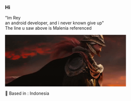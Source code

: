 ### Hi

"Im Rey <br>
an android developer, and i never known give up" <br>
The line u saw above is Malenia referenced

<img align="center" alt="Coding" width="400" src="malenia.gif"> <br>

:house_with_garden:	Based in : Indonesia

<!--
**tarnishedrey/tarnishedrey** is a ✨ _special_ ✨ repository because its `README.md` (this file) appears on your GitHub profile.

Here are some ideas to get you started:

- 🔭 I’m currently working on ...
- 🌱 I’m currently learning ...
- 👯 I’m looking to collaborate on ...
- 🤔 I’m looking for help with ...
- 💬 Ask me about ...
- 📫 How to reach me: ...
- 😄 Pronouns: ...
- ⚡ Fun fact: ...
-->
